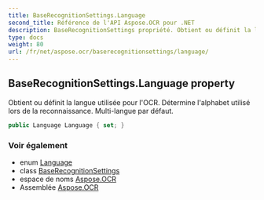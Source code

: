 ```yaml
---
title: BaseRecognitionSettings.Language
second_title: Référence de l'API Aspose.OCR pour .NET
description: BaseRecognitionSettings propriété. Obtient ou définit la langue utilisée pour lOCR.  Détermine lalphabet utilisé lors de la reconnaissance. Multilangue par défaut.
type: docs
weight: 80
url: /fr/net/aspose.ocr/baserecognitionsettings/language/
---
```

## BaseRecognitionSettings.Language property

Obtient ou définit la langue utilisée pour l'OCR.  Détermine l'alphabet utilisé lors de la reconnaissance. Multi-langue par défaut.

```csharp
public Language Language { set; }
```

### Voir également

* enum [Language](../../language/)
* class [BaseRecognitionSettings](../)
* espace de noms [Aspose.OCR](../../baserecognitionsettings/)
* Assemblée [Aspose.OCR](../../../)



